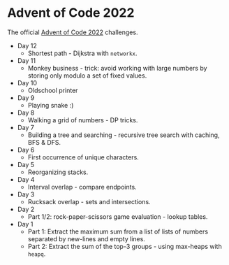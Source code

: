 # Advent of Code 2022

The official [Advent of Code 2022](https://adventofcode.com/2022) challenges.

- Day 12
    - Shortest path - Dijkstra with `networkx`.
- Day 11
    - Monkey business - trick: avoid working with large numbers by storing only modulo a set of fixed values.
- Day 10
    - Oldschool printer
- Day 9
    - Playing snake :)
- Day 8
    - Walking a grid of numbers - DP tricks.
- Day 7 
    - Building a tree and searching - recursive tree search with caching, BFS & DFS.
- Day 6
    - First occurrence of unique characters.
- Day 5
    - Reorganizing stacks.
- Day 4
    - Interval overlap - compare endpoints.
- Day 3
    - Rucksack overlap - sets and intersections.
- Day 2
    - Part 1/2: rock-paper-scissors game evaluation - lookup tables.
- Day 1
    - Part 1: Extract the maximum sum from a list of lists of numbers separated by new-lines and empty lines.
    - Part 2: Extract the sum of the top-3 groups - using max-heaps with `heapq`.
